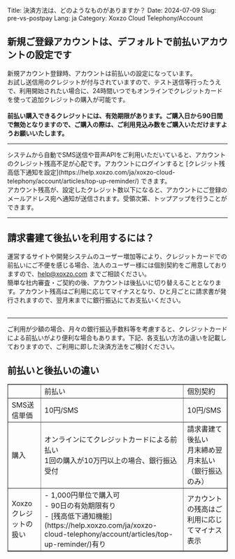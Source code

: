Title: 決済方法は、どのようなものがありますか？
Date: 2024-07-09
Slug: pre-vs-postpay
Lang: ja
Category: Xoxzo Cloud Telephony/Account

## 新規ご登録アカウントは、デフォルトで前払いアカウントの設定です
新規アカウント登録時、アカウントは前払いの設定になっています。<br>
お試し送信用のクレジットが付与されていますので、テスト送信等行ったうえで、利用開始されたい場合に、24時間いつでもオンラインでクレジットカードを使って追加クレジットの購入が可能です。<br>
<br>
<b>前払い購入できるクレジットには、有効期限があります。ご購入日から90日間で無効となりますので、ご購入の際は、ご利用見込み数をご購入いただけますようお願いいたします。</b>
<br>
<hr>
システムから自動でSMS送信や音声APIをご利用いただいていると、アカウントのクレジット残高不足が心配です。アカウントにログインすると [クレジット残高低下通知を設定](https://help.xoxzo.com/ja/xoxzo-cloud-telephony/account/articles/top-up-reminder/) できます。<br>
アカウント残高が、設定したクレジット数以下になると、アカウントにご登録のメールアドレス宛へ通知が送信されます。受領次第、トップアップを行うことができます。
<hr>


## 請求書建て後払いを利用するには？
運営するサイトや開発システムのユーザー増加等により、クレジットカードでの前払いにご不便を感じる場合、法人のユーザー様には個別契約をご用意しておりますので、help@xoxzo.com までご相談ください。<br>
簡単な社内審査・ご契約の後、アカウントは後払いに切り替えることとなります。アカウント残高はご利用に応じてマイナスとなり、ひと月ごとに請求書が発行されますので、翌月末までに銀行振込にてお支払いください。<br>
<br>
<hr>
ご利用が少額の場合、月々の銀行振込手数料等を考慮すると、クレジットカードによる前払いがより便利な場合もあります。下記、各支払い方法の違いを記載しておりますので、ご利用に即した決済方法をご検討ください。


## 前払いと後払いの違い

<table border="1">
<tr>
    <td>　　</td>
    <td>前払い</td>
    <td>個別契約</td>
</tr>
<tr>
    <td>SMS送信単価</td>
    <td>10円/SMS</td>
    <td>10円/SMS</td>
</tr>
<tr>
    <td>購入</td>
    <td>
    オンラインにてクレジットカードによる前払い<br>
    1回の購入が10万円以上の場合、銀行振込受付
    </td>
    <td>
    請求書建て後払い<br>
    月末締め翌月末払い（銀行振込のみ）
    </td>
</tr>
<tr>
    <td>Xoxzoクレジットの扱い</td>
    <td>
    - 1,000円単位で購入可<br>
    - 90日の有効期限有り<br>
    - [残高低下通知機能](https://help.xoxzo.com/ja/xoxzo-cloud-telephony/account/articles/top-up-reminder/)有り<br>
    </td>
    <td>
    アカウントの残高はご利用に応じてマイナス表示
    </td>
</tr>
</table>
	
		
	
	
	
